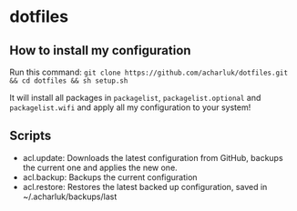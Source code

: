 # dotfiles
## How to install my configuration
Run this command: `git clone https://github.com/acharluk/dotfiles.git && cd dotfiles && sh setup.sh`

It will install all packages in `packagelist`, `packagelist.optional` and `packagelist.wifi` and apply all my configuration to your system!

## Scripts
- acl.update: Downloads the latest configuration from GitHub, backups the current one and applies the new one.
- acl.backup: Backups the current configuration
- acl.restore: Restores the latest backed up configuration, saved in ~/.acharluk/backups/last